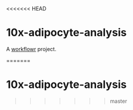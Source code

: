 <<<<<<< HEAD
# 10x-adipocyte-analysis

A [workflowr][] project.

[workflowr]: https://github.com/jdblischak/workflowr
=======
# 10x-adipocyte-analysis
>>>>>>> master
